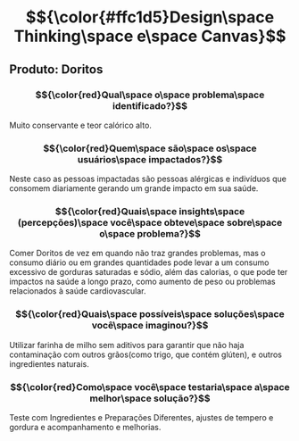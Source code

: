 # $${\color{#ffc1d5}Design\space Thinking\space e\space Canvas}$$

## Produto: Doritos 

### $${\color{red}Qual\space o\space problema\space identificado?}$$
Muito conservante e teor calórico alto.

### $${\color{red}Quem\space são\space os\space usuários\space impactados?}$$
Neste caso as pessoas impactadas são pessoas alérgicas e indivíduos que consomem diariamente gerando um grande impacto em sua saúde.

### $${\color{red}Quais\space insights\space (percepções)\space você\space obteve\space sobre\space o\space problema?}$$
Comer Doritos de vez em quando não traz grandes problemas, mas o consumo diário ou em grandes quantidades pode levar a um consumo excessivo de gorduras saturadas e sódio, além das calorias, o que pode ter impactos na saúde a longo prazo, como aumento de peso ou problemas relacionados à saúde cardiovascular.

### $${\color{red}Quais\space possíveis\space soluções\space você\space imaginou?}$$
Utilizar farinha de milho sem aditivos para garantir que não haja contaminação com outros grãos(como trigo, que contém glúten), e outros ingredientes naturais.

### $${\color{red}Como\space você\space testaria\space a\space melhor\space solução?}$$
Teste com Ingredientes e Preparações Diferentes, ajustes de tempero e gordura e acompanhamento e melhorias.









